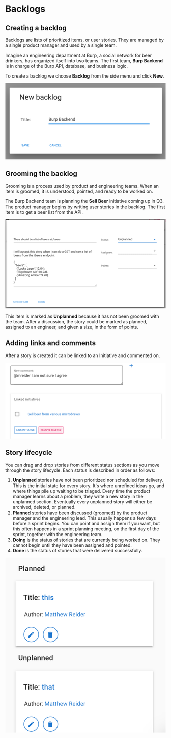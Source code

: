 # Backlogs

## Creating a backlog

Backlogs are lists of prioritized items, or user stories. They are managed by a single product manager and used by a single team.

Imagine an engineering department at Burp, a social network for beer drinkers, has organized itself into two teams. The first team, **Burp Backend** is in charge of the Burp API,  database, and business logic.

To create a backlog we choose **Backlog** from the side menu and click **New**.

![](../.gitbook/assets/screen-shot-2019-04-11-at-9.55.22-pm.png)

## Grooming the backlog

Grooming is a process used by product and engineering teams. When an item is groomed, it is understood, pointed, and ready to be worked on.

The Burp Backend team is planning the **Sell Beer** initiative coming up in Q3. The product manager begins by writing user stories in the backlog. The first item is to get a beer list from the API.

![](../.gitbook/assets/screen-shot-2019-04-11-at-10.32.45-pm.png)

This item is marked as **Unplanned** because it has not been groomed with the team. After a discussion, the story could be marked as planned, assigned to an engineer, and given a size, in the form of points.

## Adding links and comments

After a story is created it can be linked to an Initiative and commented on.

![](../.gitbook/assets/screen-shot-2019-04-12-at-10.26.28-pm.png)

## Story lifecycle

You can drag and drop stories from different status sections as you move through the story lifecycle. Each status is described in order as follows:

1. **Unplanned** stories have not been prioritized nor scheduled for delivery. This is the initial state for every story. It's where unrefined ideas go, and where things pile up waiting to be triaged. Every time the product manager learns about a problem, they write a new story in the unplanned section. Eventually every unplanned story will either be archived, deleted, or planned. 
2. **Planned** stories have been discussed \(groomed\) by the product manager and the engineering lead. This usually happens a few days before a sprint begins. You can point and assign them if you want, but this often happens in a sprint planning meeting, on the first day of the sprint, together with the engineering team. 
3. **Doing** is the status of stories that are currently being worked on. They cannot begin until they have been assigned and pointed. 
4. **Done**  is the status of stories that were delivered successfully.

![](../.gitbook/assets/screen-shot-2019-04-18-at-9.29.46-pm.png)

